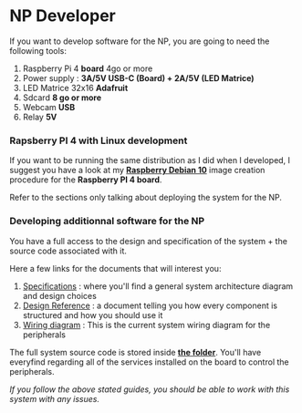 # NP Developer

If you want to develop software for the NP, you are going to need the following tools:

1. Raspberry Pi 4 **board** 4go or more
2. Power supply : **3A/5V USB-C (Board) + 2A/5V (LED Matrice)**
3. LED Matrice 32x16 **Adafruit**
4. Sdcard **8 go or more**
5. Webcam **USB**
6. Relay **5V**

### **Rapsberry PI 4 with Linux development**

If you want to be running the same distribution as I did when I developed, I suggest you have a look at my [**Raspberry Debian 10**](https://github.com/Layapanda/Projet_NP/tree/main/doc/RaspberryDebian) image creation procedure for the **Raspberry PI 4 board**.

Refer to the sections only talking about deploying the system for the NP.

### **Developing additionnal software for the NP**

You have a full access to the design and specification of the system + the source code associated with it.

Here a few links for the documents that will interest you:
1. [Specifications](../Specs_and_Design/CDS_NP_MARTINEZ_Pablo.pdf) : where you'll find a general system architecture diagram and design choices
2. [Design Reference](../Specs_and_Design/CA_NP_MARTINEZ_Pablo.pdf) : a document telling you how every component is structured and how you should use it
3. [Wiring diagram](../Specs_and_Design/Wiring_NP.pdf) : This is the current system wiring diagram for the peripherals

The full system source code is stored inside [**the folder**](https://github.com/Layapanda/Projet_NP/).
You'll have everyfind regarding all of the services installed on the board to control the peripherals.


*If you follow the above stated guides, you should be able to work with this system with any issues.*
